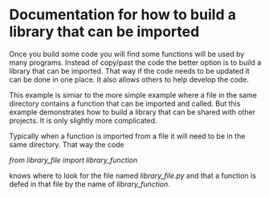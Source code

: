 # Documentation for how to build a library that can be imported

Once you build some code you will find some functions will be used by many programs. Instead of copy/past the code the better option is to build a library that can be imported. That way if the code needs to be updated it can be done in one place. It also allows others to help develop the code.

This example is simiar to the more simple example where a file in the same directory contains a function that can be imported and called. But this example demonstrates how to build a library that can be shared with other projects. It is only slightly more complicated.

Typically when a function is imported from a file it will need to be in the same directory. That way the code

_from library_file import library_function_

knows where to look for the file named _library_file.py_ and that a function is defed in that file by the name of _library_function_.

